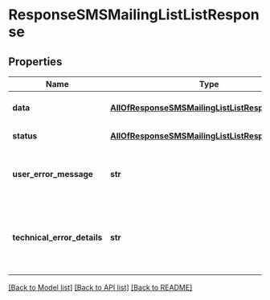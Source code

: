 # ResponseSMSMailingListListResponse

## Properties
Name | Type | Description | Notes
------------ | ------------- | ------------- | -------------
**data** | [**AllOfResponseSMSMailingListListResponseData**](AllOfResponseSMSMailingListListResponseData.md) | API specific response data | [optional] 
**status** | [**AllOfResponseSMSMailingListListResponseStatus**](AllOfResponseSMSMailingListListResponseStatus.md) | Response status | [optional] 
**user_error_message** | **str** | Error message, in a user readable format | [optional] 
**technical_error_details** | **str** | Technical error details, let us know if you received this. | [optional] 

[[Back to Model list]](../README.md#documentation-for-models) [[Back to API list]](../README.md#documentation-for-api-endpoints) [[Back to README]](../README.md)

